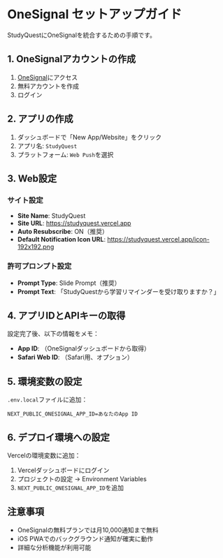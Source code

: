 # OneSignal セットアップガイド

StudyQuestにOneSignalを統合するための手順です。

## 1. OneSignalアカウントの作成

1. [OneSignal](https://onesignal.com)にアクセス
2. 無料アカウントを作成
3. ログイン

## 2. アプリの作成

1. ダッシュボードで「New App/Website」をクリック
2. アプリ名: `StudyQuest`
3. プラットフォーム: `Web Push`を選択

## 3. Web設定

### サイト設定
- **Site Name**: StudyQuest
- **Site URL**: https://studyquest.vercel.app
- **Auto Resubscribe**: ON（推奨）
- **Default Notification Icon URL**: https://studyquest.vercel.app/icon-192x192.png

### 許可プロンプト設定
- **Prompt Type**: Slide Prompt（推奨）
- **Prompt Text**: 「StudyQuestから学習リマインダーを受け取りますか？」

## 4. アプリIDとAPIキーの取得

設定完了後、以下の情報をメモ：
- **App ID**: （OneSignalダッシュボードから取得）
- **Safari Web ID**: （Safari用、オプション）

## 5. 環境変数の設定

`.env.local`ファイルに追加：

```
NEXT_PUBLIC_ONESIGNAL_APP_ID=あなたのApp ID
```

## 6. デプロイ環境への設定

Vercelの環境変数に追加：
1. Vercelダッシュボードにログイン
2. プロジェクトの設定 → Environment Variables
3. `NEXT_PUBLIC_ONESIGNAL_APP_ID`を追加

## 注意事項

- OneSignalの無料プランでは月10,000通知まで無料
- iOS PWAでのバックグラウンド通知が確実に動作
- 詳細な分析機能が利用可能
